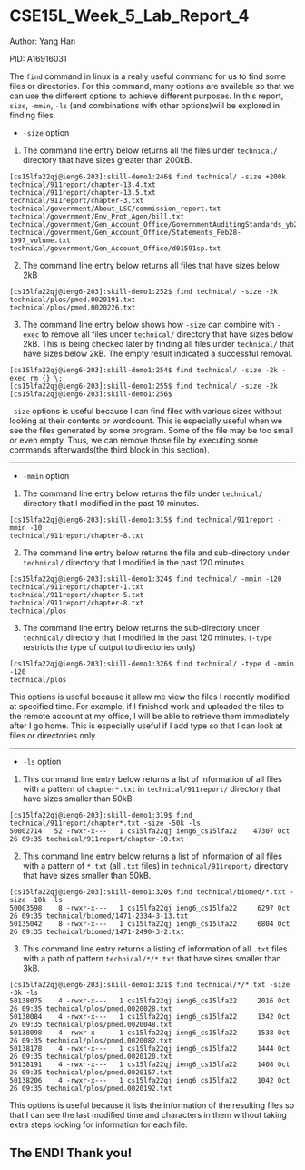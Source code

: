 # CSE15L_Week_5_Lab_Report_4
Author: Yang Han

PID: A16916031

The `find` command in linux is a really useful command for us to find some files or directories. For this command, many options are available so that we can use the different options to achieve different purposes. In this report, `-size`, `-mmin`, `-ls` (and combinations with other options)will be explored in finding files.

* `-size` option
1. The command line entry below returns all the files under `technical/` directory that have sizes greater than 200kB.
```
[cs15lfa22qj@ieng6-203]:skill-demo1:246$ find technical/ -size +200k
technical/911report/chapter-13.4.txt
technical/911report/chapter-13.5.txt
technical/911report/chapter-3.txt
technical/government/About_LSC/commission_report.txt
technical/government/Env_Prot_Agen/bill.txt
technical/government/Gen_Account_Office/GovernmentAuditingStandards_yb2002ed.txt
technical/government/Gen_Account_Office/Statements_Feb28-1997_volume.txt
technical/government/Gen_Account_Office/d01591sp.txt
```

2. The command line entry below returns all files that have sizes below 2kB
```
[cs15lfa22qj@ieng6-203]:skill-demo1:252$ find technical/ -size -2k
technical/plos/pmed.0020191.txt
technical/plos/pmed.0020226.txt
```

3. The command line entry below shows how `-size` can combine with `-exec` to remove all files under `technical/` directory that have sizes below 2kB. This is being checked later by finding all files under `technical/` that have sizes below 2kB. The empty result indicated a successful removal.
```
[cs15lfa22qj@ieng6-203]:skill-demo1:254$ find technical/ -size -2k -exec rm {} \;
[cs15lfa22qj@ieng6-203]:skill-demo1:255$ find technical/ -size -2k
[cs15lfa22qj@ieng6-203]:skill-demo1:256$
```

`-size` options is useful because I can find files with various sizes without looking at their contents or wordcount. This is especially useful when we see the files generated by some program. Some of the file may be too small or even empty. Thus, we can remove those file by executing some commands afterwards(the third block in this section).

---
* `-mmin` option
1. The command line entry below returns the file under `technical/` directory that I modified in the past 10 minutes.

```
[cs15lfa22qj@ieng6-203]:skill-demo1:315$ find technical/911report -mmin -10
technical/911report/chapter-8.txt
```

2. The command line entry below returns the file and sub-directory under `technical/` directory that I modified in the past 120 minutes.

```
[cs15lfa22qj@ieng6-203]:skill-demo1:324$ find technical/ -mmin -120
technical/911report/chapter-1.txt
technical/911report/chapter-5.txt
technical/911report/chapter-8.txt
technical/plos
```

3. The command line entry below returns the sub-directory under `technical/` directory that I modified in the past 120 minutes. (`-type` restricts the type of output to directories only)
```
[cs15lfa22qj@ieng6-203]:skill-demo1:326$ find technical/ -type d -mmin -120
technical/plos
```

This options is useful because it allow me view the files I recently modified at specified time. For example, if I finished work and uploaded the files to the remote account at my office, I will be able to retrieve them immediately after I go home. This is especially useful if I add type so that I can look at files or directories only.

---
* `-ls` option
1. This command line entry below returns a list of information of all files with a pattern of `chapter*.txt` in `technical/911report/` directory that have sizes smaller than 50kB.
```
[cs15lfa22qj@ieng6-203]:skill-demo1:319$ find technical/911report/chapter*.txt -size -50k -ls
50002714   52 -rwxr-x---   1 cs15lfa22qj ieng6_cs15lfa22    47307 Oct 26 09:35 technical/911report/chapter-10.txt
```

2. This command line entry below returns a list of information of all files with a pattern of `*.txt` (all `.txt` files) in `technical/911report/` directory that have sizes smaller than 50kB.
```
[cs15lfa22qj@ieng6-203]:skill-demo1:320$ find technical/biomed/*.txt -size -10k -ls
50003598    8 -rwxr-x---   1 cs15lfa22qj ieng6_cs15lfa22     6297 Oct 26 09:35 technical/biomed/1471-2334-3-13.txt
50135042    8 -rwxr-x---   1 cs15lfa22qj ieng6_cs15lfa22     6804 Oct 26 09:35 technical/biomed/1471-2490-3-2.txt
```
3. This command line entry returns a listing of information of all `.txt` files with a path of pattern `technical/*/*.txt` that have sizes smaller than 3kB.
```
[cs15lfa22qj@ieng6-203]:skill-demo1:321$ find technical/*/*.txt -size -3k -ls
50138075    4 -rwxr-x---   1 cs15lfa22qj ieng6_cs15lfa22     2016 Oct 26 09:35 technical/plos/pmed.0020028.txt
50138084    4 -rwxr-x---   1 cs15lfa22qj ieng6_cs15lfa22     1342 Oct 26 09:35 technical/plos/pmed.0020048.txt
50138098    4 -rwxr-x---   1 cs15lfa22qj ieng6_cs15lfa22     1538 Oct 26 09:35 technical/plos/pmed.0020082.txt
50138178    4 -rwxr-x---   1 cs15lfa22qj ieng6_cs15lfa22     1444 Oct 26 09:35 technical/plos/pmed.0020120.txt
50138191    4 -rwxr-x---   1 cs15lfa22qj ieng6_cs15lfa22     1408 Oct 26 09:35 technical/plos/pmed.0020157.txt
50138206    4 -rwxr-x---   1 cs15lfa22qj ieng6_cs15lfa22     1042 Oct 26 09:35 technical/plos/pmed.0020192.txt
```

This options is useful because it lists the information of the resulting files so that I can see the last modified time and characters in them without taking extra steps looking for information for each file. 

## The END! Thank you!




